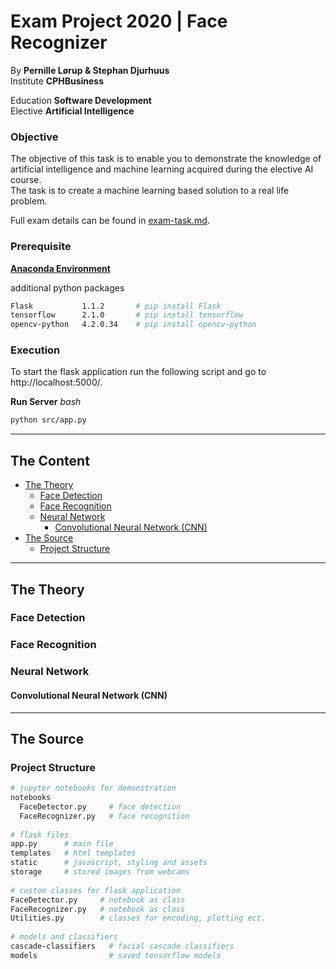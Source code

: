   
  
#  Exam Project 2020 | Face Recognizer
  
By **Pernille Lørup & Stephan Djurhuus**  
Institute **CPHBusiness**  
  
Education **Software Development**  
Elective **Artificial Intelligence**  
  
###  Objective
  
The objective of this task is to enable you to demonstrate the knowledge of artificial intelligence and machine learning acquired during the elective AI course.  
The task is to create a machine learning based solution to a real life problem.
  
Full exam details can be found in [exam-task.md](exam-task.md ).
  
###  Prerequisite
  
**[Anaconda Environment](https://anaconda.org/ )**
  
additional python packages
```bash
Flask           1.1.2       # pip install Flask 
tensorflow      2.1.0       # pip install tensorflow
opencv-python   4.2.0.34    # pip install opencv-python
```
  
###  Execution
  
To start the flask application run the following script and go to http://localhost:5000/.
  
**Run Server**
_bash_
```bash
python src/app.py
```
  
___
##  The Content
  
  
- [The Theory](#the-theory )
  - [Face Detection](#face-detection )
  - [Face Recognition](#face-recognition )
  - [Neural Network](#neural-network )
    - [Convolutional Neural Network (CNN)](#convolutional-neural-network-cnn )
- [The Source](#the-source )
  - [Project Structure](#project-structure )
  
___
##  The Theory
  
  
###  Face Detection
  
  
###  Face Recognition
  
  
###  Neural Network
  
  
####  Convolutional Neural Network (CNN)
  
  
___
##  The Source
  
  
###  Project Structure
  
  
```bash
# jupyter notebooks for demonstration
notebooks
  FaceDetector.py     # face detection
  FaceRecognizer.py   # face recognition
  
# flask files
app.py      # main file
templates   # html templates
static      # javascript, styling and assets
storage     # stored images from webcams
  
# custom classes for flask application
FaceDetector.py     # notebook as class
FaceRecognizer.py   # notebook as class
Utilities.py        # classes for encoding, plotting ect.
  
# models and classifiers
cascade-classifiers   # facial cascade classifiers
models                # saved tensorflow models
```
  
  